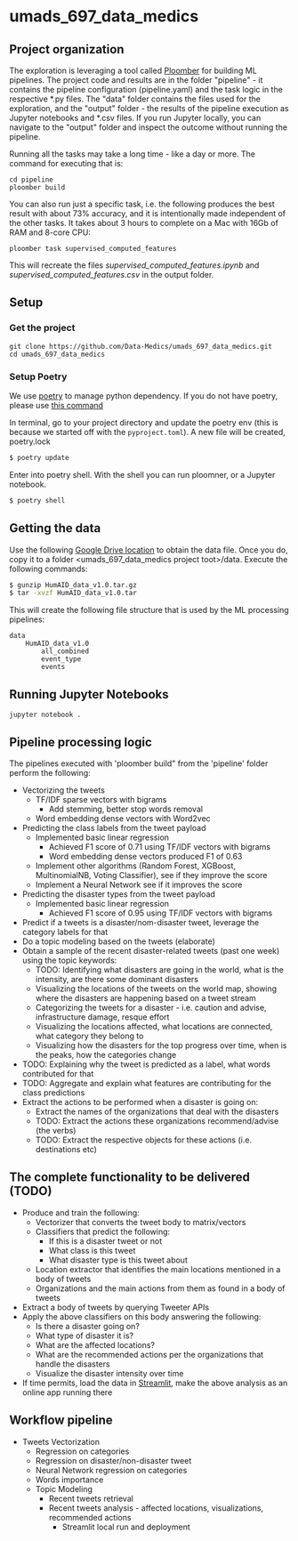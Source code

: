 # umads_697_data_medics

## Project organization
The exploration is leveraging a tool called [Ploomber](https://ploomber.readthedocs.io/en/latest/) for building ML pipelines.
The project code and results are in the folder "pipeline" - it contains the pipeline configuration (pipeline.yaml) and 
the task logic in the respective *.py files. The "data" folder contains the files used for the 
exploration, and the "output" folder - the results of the pipeline execution as Jupyter notebooks and *.csv files. 
If you run Jupyter locally, you can navigate to the "output" folder and inspect the outcome without running the pipeline.

Running all the tasks may take a long time - like a day or more. The command for executing that is:
```buildoutcfg
cd pipeline
ploomber build
```
You can also run just a specific task, i.e. the following produces the best result with about 73%
accuracy, and it is intentionally made independent of the other tasks. It takes about 3 hours to complete
on a Mac with 16Gb of RAM and 8-core CPU:
```buildoutcfg
ploomber task supervised_computed_features
```
This will recreate the files _supervised_computed_features.ipynb_ and _supervised_computed_features.csv_
in the output folder.

## Setup

### Get the project

```buildoutcfg
git clone https://github.com/Data-Medics/umads_697_data_medics.git
cd umads_697_data_medics
```

### Setup Poetry

We use [poetry](https://python-poetry.org/docs/) to manage python dependency.
If you do not have poetry, please use [this command](https://python-poetry.org/docs/#osx--linux--bashonwindows-install-instructions)

In terminal, go to your project directory and update the poetry env (this is because we started off with the `pyproject.toml`). A new file will be created, poetry.lock 
```bash
$ poetry update 
```

Enter into poetry shell. With the shell you can run ploomner, or a Jupyter notebook. 
```bash
$ poetry shell
```

## Getting the data
Use the following [Google Drive location](https://drive.google.com/file/d/1pNMVhe1eXrm85SS6uyJkq8XVhF4Uqz2i/view) to obtain the data file.
Once you do, copy it to a folder <umads_697_data_medics project toot>/data. Execute the following commands:
```bash
$ gunzip HumAID_data_v1.0.tar.gz
$ tar -xvzf HumAID_data_v1.0.tar
```
This will create the following file structure that is used by the ML processing pipelines:
```
data
    HumAID_data_v1.0
        all_combined
        event_type
        events
```

## Running Jupyter Notebooks
```buildoutcfg
jupyter notebook .
```

## Pipeline processing logic
The pipelines executed with 'ploomber build" from the 'pipeline' folder perform the following:
- Vectorizing the tweets 
  - TF/IDF sparse vectors with bigrams
    - Add stemming, better stop words removal
  - Word embedding dense vectors with Word2vec
- Predicting the class labels from the tweet payload
  - Implemented basic linear regression
    - Achieved F1 score of 0.71 using TF/IDF vectors with bigrams
    - Word embedding dense vectors produced F1 of 0.63
  - Implement other algorithms (Random Forest, XGBoost, MultinomialNB, Voting Classifier), see if they improve the score
  - Implement a Neural Network see if it improves the score
- Predicting the disaster types from the tweet payload
  - Implemented basic linear regression
    - Achieved F1 score of 0.95 using TF/IDF vectors with bigrams
- Predict if a tweets is a disaster/nom-disaster tweet, leverage the category labels for that
- Do a topic modeling based on the tweets (elaborate)
- Obtain a sample of the recent disaster-related tweets (past one week) using the topic keywords: 
    - TODO: Identifying what disasters are going in the world, what is the intensity, are there some dominant disasters
    - Visualizing the locations of the tweets on the world map, showing where the disasters are happening based on a tweet stream
    - Categorizing the tweets for a disaster - i.e. caution and advise, infrastructure damage, resque effort 
    - Visualizing the locations affected, what locations are connected, what category they belong to
    - Visualizing how the disasters for the top progress over time, when is the peaks, how the categories change
- TODO: Explaining why the tweet is predicted as a label, what words contributed for that
- TODO: Aggregate and explain what features are contributing for the class predictions 
- Extract the actions to be performed when a disaster is going on:
  - Extract the names of the organizations that deal with the disasters
  - TODO: Extract the actions these organizations recommend/advise (the verbs)
  - TODO: Extract the respective objects for these actions (i.e. destinations etc)

## The complete functionality to be delivered (TODO)
- Produce and train the following:
  - Vectorizer that converts the tweet body to matrix/vectors
  - Classifiers that predict the following:
    - If this is a disaster tweet or not
    - What class is this tweet
    - What disaster type is this tweet about
  - Location extractor that identifies the main locations mentioned in a body of tweets
  - Organizations and the main actions from them as found in a body of tweets
- Extract a body of tweets by querying Tweeter APIs
- Apply the above classifiers on this body answering the following:
  - Is there a disaster going on?
  - What type of disaster it is?
  - What are the affected locations?
  - What are the recommended actions per the organizations that handle the disasters
  - Visualize the disaster intensity over time
- If time permits, load the data in [Streamlit](https://streamlit.io/), make the above analysis as an online app running there

## Workflow pipeline
- Tweets Vectorization
  - Regression on categories 
  - Regression on disaster/non-disaster tweet
  - Neural Network regression on categories
  - Words importance
  - Topic Modeling
    - Recent tweets retrieval
    - Recent tweets analysis - affected locations, visualizations, recommended actions
      - Streamlit local run and deployment
